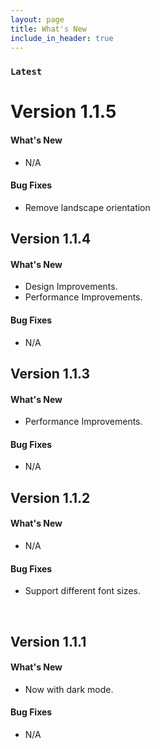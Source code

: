 ```yaml
---
layout: page
title: What's New
include_in_header: true
---
```


### `Latest`
# **Version 1.1.5**

#### What's New

- N/A

#### Bug Fixes

- Remove landscape orientation

## **Version 1.1.4**

#### What's New

- Design Improvements.
- Performance Improvements.

#### Bug Fixes

- N/A

## **Version 1.1.3**

#### What's New

- Performance Improvements.

#### Bug Fixes

- N/A

## **Version 1.1.2**

#### What's New

- N/A

#### Bug Fixes

- Support different font sizes.

<br>

## **Version 1.1.1**

#### What's New

- Now with dark mode.

#### Bug Fixes

- N/A

<br>
